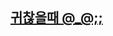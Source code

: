 ## [귀찮을때 @_@;;](https://velog.io/@mooh2jj/%EC%9E%90%EB%B0%94%EA%B0%9C%EB%B0%9C%EC%9E%90%EA%B0%80-%EB%A7%8E%EC%9D%B4-%EC%93%B0%EB%8A%94-%EB%A6%AC%EB%88%85%EC%8A%A4-%EB%AA%85%EB%A0%B9%EC%96%B4)

